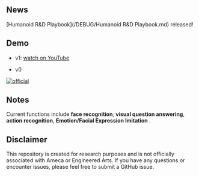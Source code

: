 ## News
[Humanoid R&D Playbook](/DEBUG/Humanoid R&D Playbook.md) released!


## Demo


- v1: [watch on YouTube](https://www.youtube.com/watch?v=Iq49Nnn7sDk)

- v0

[![official](https://github.com/lipzh5/Ameca.github.io/assets/19634813/69bb3dc9-2145-4cf2-94dc-0a7ebc40e7d4)](https://www.youtube.com/watch?v=OUDPcn_7pts&t=2s)

## Notes
Current functions include **face recognition**, **visual question answering**, **action recognition**, **Emotion/Facial Expression Imitation** .

## Disclaimer
This repository is created for research purposes and is not officially associated with Ameca or Engineered Arts. If you have any questions or encounter issues, please feel free to submit a GitHub issue.
